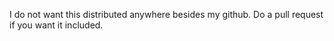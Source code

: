 I do not want this distributed anywhere besides my github. Do a pull request if you want it included.
